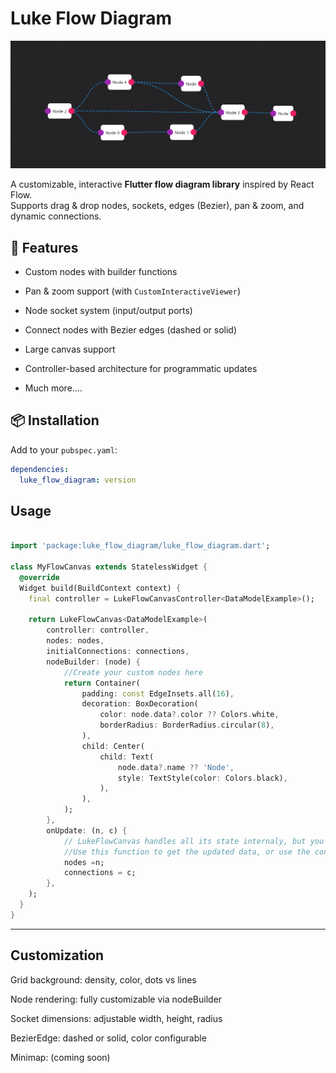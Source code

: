 # Luke Flow Diagram

![Flow Diagram Screenshot](https://raw.githubusercontent.com/LUK3D/luke_flow_diagram/refs/heads/master/screenshots/01.png)

A customizable, interactive **Flutter flow diagram library** inspired by React Flow.  
Supports drag & drop nodes, sockets, edges (Bezier), pan & zoom, and dynamic connections.


## 🚀 Features

- Custom nodes with builder functions
- Pan & zoom support (with `CustomInteractiveViewer`)
- Node socket system (input/output ports)
- Connect nodes with Bezier edges (dashed or solid)
- Large canvas support
- Controller-based architecture for programmatic updates

- Much more....


## 📦 Installation

Add to your `pubspec.yaml`:

```yaml
dependencies:
  luke_flow_diagram: version
```

## Usage

```dart

import 'package:luke_flow_diagram/luke_flow_diagram.dart';

class MyFlowCanvas extends StatelessWidget {
  @override
  Widget build(BuildContext context) {
    final controller = LukeFlowCanvasController<DataModelExample>();

    return LukeFlowCanvas<DataModelExample>(
        controller: controller,
        nodes: nodes,
        initialConnections: connections,
        nodeBuilder: (node) {
            //Create your custom nodes here
            return Container(
                padding: const EdgeInsets.all(16),
                decoration: BoxDecoration(
                    color: node.data?.color ?? Colors.white,
                    borderRadius: BorderRadius.circular(8),
                ),
                child: Center(
                    child: Text(
                        node.data?.name ?? 'Node',
                        style: TextStyle(color: Colors.black),
                    ),
                ),
            );
        },
        onUpdate: (n, c) {
            // LukeFlowCanvas handles all its state internaly, but you can
            //Use this function to get the updated data, or use the controller.
            nodes =n;
            connections = c;
        },
    );
  }
}

```

---

## Customization

Grid background: density, color, dots vs lines

Node rendering: fully customizable via nodeBuilder

Socket dimensions: adjustable width, height, radius

BezierEdge: dashed or solid, color configurable

Minimap: (coming soon)